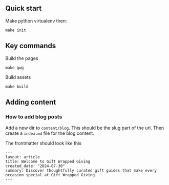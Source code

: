 

## Quick start

Make python virtualenv then:

    make init

## Key commands

Build the pages

    make gwg

Build assets

    make build

## Adding content

### How to add blog posts

Add a new dir to `content/blog`. This should be the slug part of the url.
Then create a `index.md` file for the blog content.

The frontmatter should look like this
```
---
layout: article
title: Welcome to Gift Wrapped Giving
created_date: "2024-07-30"
summary: Discover thoughtfully curated gift guides that make every occasion special at Gift Wrapped Giving.
---
```
